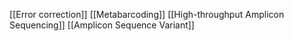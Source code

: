 [[Error correction]]
[[Metabarcoding]]
[[High-throughput Amplicon Sequencing]]
[[Amplicon Sequence Variant]]
